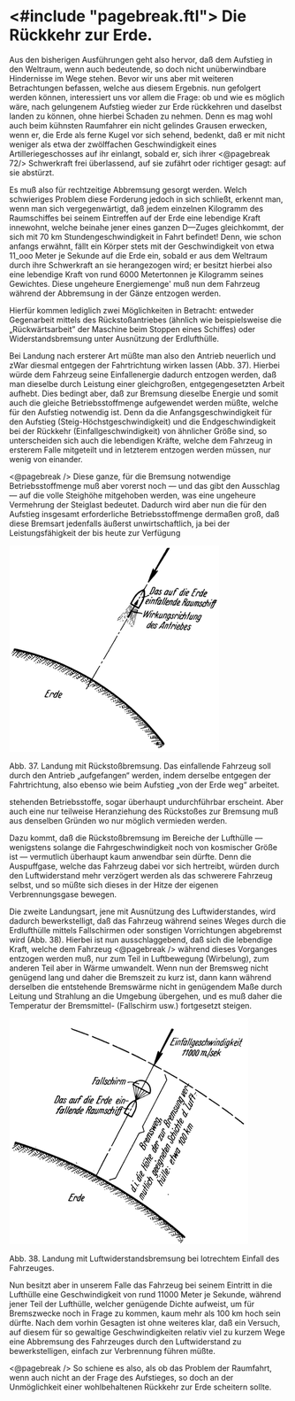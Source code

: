 <#include "pagebreak.ftl">
Die Rückkehr zur Erde.
======================

Aus den bisherigen Ausführungen geht also hervor, daß dem
Aufstieg in den Weltraum, wenn auch bedeutende, so doch
nicht unüberwindbare Hindernisse im Wege stehen. Bevor wir
uns aber mit weiteren Betrachtungen befassen, welche aus diesem
Ergebnis. nun gefolgert werden können, interessiert uns vor allem
die Frage: ob und wie es möglich wäre, nach gelungenem Aufstieg
wieder zur Erde rückkehren und daselbst landen zu können,
ohne hierbei Schaden zu nehmen. Denn es mag wohl auch
beim kühnsten Raumfahrer ein nicht gelindes Grausen erwecken,
wenn er, die Erde als ferne Kugel vor sich sehend, bedenkt, daß
er mit nicht weniger als etwa der zwölffachen Geschwindigkeit
eines Artilleriegeschosses auf ihr einlangt, sobald er, sich ihrer
\<@pagebreak 72/> Schwerkraft frei überlassend, auf sie zufährt oder richtiger gesagt:
auf sie abstürzt.

Es muß also für rechtzeitige Abbremsung gesorgt werden.
Welch schwieriges Problem diese Forderung jedoch in sich schließt,
erkennt man, wenn man sich vergegenwärtigt, daß jedem einzelnen
Kilogramm des Raumschiffes bei seinem Eintreffen auf
der Erde eine lebendige Kraft innewohnt, welche beinahe jener
eines ganzen D—Zuges gleichkommt, der sich mit 70 km Stundengeschwindigkeit
in Fahrt befindet! Denn, wie schon anfangs erwähnt,
fällt ein Körper stets mit der Geschwindigkeit von etwa
11_ooo Meter je Sekunde auf die Erde ein, sobald er aus dem Weltraum
durch ihre Schwerkraft an sie herangezogen wird; er besitzt
hierbei also eine lebendige Kraft von rund 6000 Metertonnen
je Kilogramm seines Gewichtes. Diese ungeheure Energiemenge'
muß nun dem Fahrzeug während der Abbremsung in der
Gänze entzogen werden.

Hierfür kommen lediglich zwei Möglichkeiten in Betracht: entweder
Gegenarbeit mittels des Rückstoßantriebes (ähnlich
wie beispielsweise die „Rückwärtsarbeit” der Maschine beim Stoppen
eines Schiffes) oder Widerstandsbremsung unter Ausnützung
der Erdlufthülle.

Bei Landung nach ersterer Art müßte man also den Antrieb
neuerlich und zWar diesmal entgegen der Fahrtrichtung wirken
lassen (Abb. 37). Hierbei würde dem Fahrzeug seine Einfallenergie
dadurch entzogen werden, daß man dieselbe durch Leistung
einer gleichgroßen, entgegengesetzten Arbeit aufhebt. Dies bedingt
aber, daß zur Bremsung dieselbe Energie und somit auch
die gleiche Betriebsstoffmenge aufgewendet werden müßte, welche
für den Aufstieg notwendig ist. Denn da die Anfangsgeschwindigkeit
für den Aufstieg (Steig-Höchstgeschwindigkeit) und
die Endgeschwindigkeit bei der Rückkehr (Einfallgeschwindigkeit)
von ähnlicher Größe sind, so unterscheiden sich auch die lebendigen
Kräfte, welche dem Fahrzeug in ersterem Falle mitgeteilt
und in letzterem entzogen werden müssen, nur wenig
von einander.

\<@pagebreak /> Diese ganze, für die Bremsung notwendige Betriebsstoffmenge
muß aber vorerst noch — und das gibt den Ausschlag — auf
die volle Steighöhe mitgehoben werden, was eine ungeheure
Vermehrung der Steiglast bedeutet. Dadurch wird aber nun die
für den Aufstieg insgesamt erforderliche Betriebsstoffmenge dermaßen
groß, daß diese Bremsart jedenfalls äußerst unwirtschaftlich,
ja bei der Leistungsfähigkeit der bis heute zur Verfügung
<div class="image" float="right"><img alt="Veranschaulichung der Landung mit Rückstoßbremsung" src="abb37.png"/>
<p>Abb. 37. Landung mit Rückstoßbremsung.
Das einfallende Fahrzeug soll durch den Antrieb
„aufgefangen“ werden, indem derselbe entgegen
der Fahrtrichtung, also ebenso wie beim
Aufstieg „von der Erde weg“ arbeitet.</p></div>
stehenden Betriebsstoffe, sogar überhaupt undurchführbar erscheint. Aber
auch eine nur teilweise Heranziehung des Rückstoßes zur Bremsung muß
aus denselben Gründen wo nur möglich vermieden werden.

Dazu kommt, daß die Rückstoßbremsung im Bereiche der Lufthülle —
wenigstens solange die Fahrgeschwindigkeit noch von kosmischer
Größe ist — vermutlich überhaupt kaum anwendbar sein dürfte.
Denn die Auspuffgase, welche das Fahrzeug dabei vor sich hertreibt, würden durch den
Luftwiderstand mehr verzögert werden als das schwerere Fahrzeug
selbst, und so müßte sich dieses in der Hitze der eigenen
Verbrennungsgase bewegen.

Die zweite Landungsart, jene mit Ausnützung des Luftwiderstandes,
wird dadurch bewerkstelligt, daß das Fahrzeug während
seines Weges durch die Erdlufthülle mittels Fallschirmen oder sonstigen
Vorrichtungen abgebremst wird (Abb. 38). Hierbei ist nun
ausschlaggebend, daß sich die lebendige Kraft, welche dem Fahrzeug
\<@pagebreak /> während dieses Vorganges entzogen werden muß, nur zum Teil
in Luftbewegung (Wirbelung), zum anderen Teil aber in Wärme
umwandelt. Wenn nun der Bremsweg nicht genügend lang und
daher die Bremszeit zu kurz ist, dann kann während derselben
die entstehende Bremswärme nicht in genügendem Maße durch
Leitung und Strahlung an die Umgebung übergehen, und es muß
daher die Temperatur der Bremsmittel- (Fallschirm usw.) fortgesetzt steigen.

<div class="image"><img alt="Veranschaulichung der Landung mit Luftwiderstandsbremsung" src="abb38.png"/>
<p>Abb. 38. Landung mit Luftwiderstandsbremsung bei lotrechtem Einfall des Fahrzeuges.</p></div>

Nun besitzt aber in unserem Falle das Fahrzeug bei seinem
Eintritt in die Lufthülle eine Geschwindigkeit von rund 11000 Meter
je Sekunde, während jener Teil der Lufthülle, welcher genügende
Dichte aufweist, um für Bremszwecke noch in Frage zu kommen,
kaum mehr als 100 km hoch sein dürfte. Nach dem vorhin
Gesagten ist ohne weiteres klar, daß ein Versuch, auf diesem für
so gewaltige Geschwindigkeiten relativ viel zu kurzem Wege eine
Abbremsung des Fahrzeuges durch den Luftwiderstand zu bewerkstelligen,
einfach zur Verbrennung führen müßte.

\<@pagebreak /> So schiene es also, als ob das Problem der Raumfahrt, wenn
auch nicht an der Frage des Aufstieges, so doch an der Unmöglichkeit
einer wohlbehaltenen Rückkehr zur Erde scheitern sollte.

